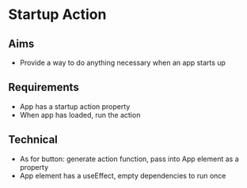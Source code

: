 Startup Action
==============

Aims
----

- Provide a way to do anything necessary when an app starts up

Requirements
------------

- App has a startup action property
- When app has loaded, run the action

Technical
---------

- As for button: generate action function, pass into App element as a property
- App element has a useEffect, empty dependencies to run once
